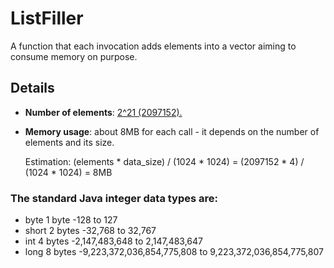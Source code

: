 # ListFiller
A function that each invocation adds elements into a vector aiming to consume memory on purpose.

## Details
- **Number of elements**: [2^21 (2097152).](https://github.com/dfquaresma/openfaas-functions/blob/main-readme/listfiller/listfiller/src/main/java/com/openfaas/function/Handler.java#L53)
- **Memory usage**: about 8MB for each call - it depends on the number of elements and its size. 

    Estimation: (elements * data_size) / (1024 * 1024) = (2097152 * 4) / (1024 * 1024) = 8MB

### The standard Java integer data types are:
- byte 1 byte  -128 to 127
- short 2 bytes  -32,768 to 32,767
- int 4 bytes -2,147,483,648 to 2,147,483,647
- long 8 bytes -9,223,372,036,854,775,808 to 9,223,372,036,854,775,807
